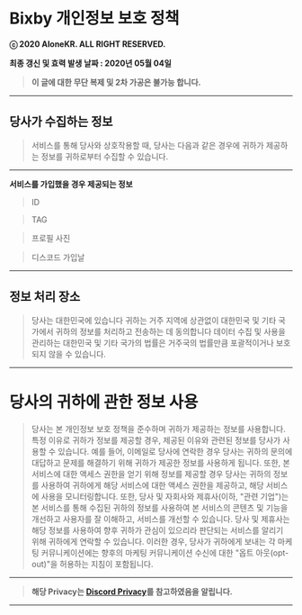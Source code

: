 # **Bixby 개인정보 보호 정책**

**ⓒ 2020 AIoneKR. ALL RIGHT RESERVED.**

**최종 갱신 및 효력 발생 날짜 : 2020년 05월 04일**

> **이 글에 대한 무단 복제 및 2차 가공은 불가능 합니다.**

****

## 당사가 수집하는 정보
> 서비스를 통해 당사와 상호작용할 때, 당사는 다음과 같은 경우에 귀하가 제공하는 정보를 귀하로부터 수집할 수 있습니다.

****

**서비스를 가입했을 경우 제공되는 정보**

> ID

> TAG

> 프로필 사진

> 디스코드 가입날

****

## 정보 처리 장소
> 당사는 대한민국에 있습니다
> 귀하는 거주 지역에 상관없이 대한민국 및 기타 국가에서 귀하의 정보를 처리하고 전송하는 데 동의합니다
> 데이터 수집 및 사용을 관리하는 대한민국 및 기타 국가의 법률은 거주국의 법률만큼 포괄적이거나 보호되지 않을 수 있습니다.

****

# 당사의 귀하에 관한 정보 사용
> 당사는 본 개인정보 보호 정책을 준수하며 귀하가 제공하는 정보를 사용합니다.
> 특정 이유로 귀하가 정보를 제공할 경우, 제공된 이유와 관련된 정보를 당사가 사용할 수 있습니다.
> 예를 들어, 이메일로 당사에 연락한 경우 당사는 귀하의 문의에 대답하고 문제를 해결하기 위해 귀하가 제공한 정보를 사용하게 됩니다.
> 또한, 본 서비스에 대한 액세스 권한을 얻기 위해 정보를 제공할 경우
> 당사는 귀하의 정보를 사용하여 귀하에게 해당 서비스에 대한 액세스 권한을 제공하고, 해당 서비스에 사용을 모니터링합니다.
> 또한, 당사 및 자회사와 제휴사(이하, "관련 기업")는 본 서비스를 통해 수집된 귀하의 정보를 사용하여 본 서비스의 콘텐츠 및 기능을 개선하고
> 사용자를 잘 이해하고, 서비스를 개선할 수 있습니다.
> 당사 및 제휴사는 해당 정보를 사용하여 향후 귀하가 관심이 있으리라 판단되는 서비스를 알리기 위해 귀하에게 연락할 수 있습니다.
> 이러한 경우, 당사가 귀하에게 보내는 각 마케팅 커뮤니케이션에는 향후의 마케팅 커뮤니케이션 수신에 대한 "옵트 아웃(opt-out)"을 허용하는 지침이 포함됩니다.

****

> **해당 Privacy는 [Discord Privacy](https://discordapp.com/privacy)를 참고하였음을 알립니다.**

****
